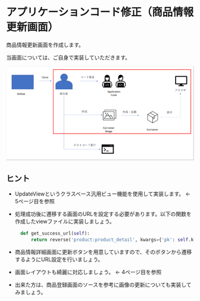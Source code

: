 # アプリケーションコード修正（商品情報更新画面）
商品情報更新画面を作成します。

当画面については、ご自身で実装していただきます。

![](./img/22.png)


## ヒント
- UpdateViewというクラスベース汎用ビュー機能を使用して実装します。 ← 5ページ目を参照
- 処理成功後に遷移する画面のURLを設定する必要があります。以下の関数を作成したviewファイルに実装しましょう。
  
  ```python
    def get_success_url(self):
        return reverse('product:product_detail', kwargs={'pk': self.kwargs['pk']})
  ```

- 商品情報詳細画面に更新ボタンを用意していますので、そのボタンから遷移するようにURL設定を行いましょう。
- 画面レイアウトも綺麗に対応しましょう。 ← 4ページ目を参照
- 出来た方は、商品登録画面のソースを参考に画像の更新についても実装してみましょう。
